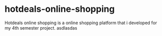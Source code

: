 # hotdeals-online-shopping
Hotdeals online shopping is a online shopping platform that i developed for my 4th semester project.
asdlasdas

